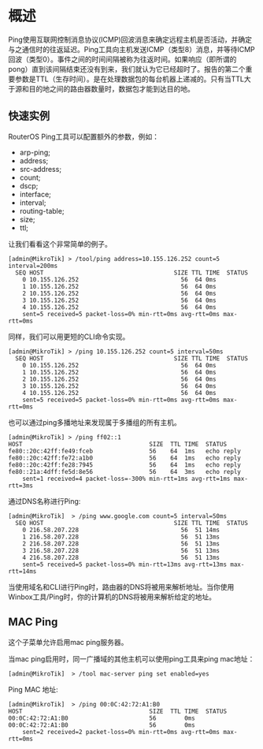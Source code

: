 # 概述

Ping使用互联网控制消息协议(ICMP)回波消息来确定远程主机是否活动，并确定与之通信时的往返延迟。Ping工具向主机发送ICMP（类型8）消息，并等待ICMP回波（类型0）。事件之间的时间间隔被称为往返时间。如果响应（即所谓的pong）直到该间隔结束还没有到来，我们就认为它已经超时了。报告的第二个重要参数是TTL（生存时间）。是在处理数据包的每台机器上递减的。只有当TTL大于源和目的地之间的路由器数量时，数据包才能到达目的地。

## 快速实例

RouterOS Ping工具可以配置额外的参数，例如：

- arp-ping;
- address;
- src-address;
- count;
- dscp;
- interface;
- interval;
- routing-table;
- size;
- ttl;

让我们看看这个非常简单的例子。

```shell
[admin@MikroTik] > /tool/ping address=10.155.126.252 count=5 interval=200ms 
  SEQ HOST                                     SIZE TTL TIME  STATUS                                                                                                                                                                             
    0 10.155.126.252                             56  64 0ms 
    1 10.155.126.252                             56  64 0ms 
    2 10.155.126.252                             56  64 0ms 
    3 10.155.126.252                             56  64 0ms 
    4 10.155.126.252                             56  64 0ms 
    sent=5 received=5 packet-loss=0% min-rtt=0ms avg-rtt=0ms max-rtt=0ms
```

同样，我们可以用更短的CLI命令实现。

```shell
[admin@MikroTik] > /ping 10.155.126.252 count=5 interval=50ms              
  SEQ HOST                                     SIZE TTL TIME  STATUS                                                                                                                                                                             
    0 10.155.126.252                             56  64 0ms 
    1 10.155.126.252                             56  64 0ms 
    2 10.155.126.252                             56  64 0ms 
    3 10.155.126.252                             56  64 0ms 
    4 10.155.126.252                             56  64 0ms 
    sent=5 received=5 packet-loss=0% min-rtt=0ms avg-rtt=0ms max-rtt=0ms
```

也可以通过ping多播地址来发现属于多播组的所有主机。

```shell
[admin@MikroTik] > /ping ff02::1
HOST                                    SIZE  TTL TIME  STATUS                                        
fe80::20c:42ff:fe49:fceb                56    64  1ms   echo reply                                    
fe80::20c:42ff:fe72:a1b0                56    64  1ms   echo reply                                    
fe80::20c:42ff:fe28:7945                56    64  1ms   echo reply                                    
fe80::21a:4dff:fe5d:8e56                56    64  3ms   echo reply                                    
    sent=1 received=4 packet-loss=-300% min-rtt=1ms avg-rtt=1ms max-rtt=3ms
```

通过DNS名称进行Ping:

```shell
[admin@MikroTik]  > /ping www.google.com count=5 interval=50ms
  SEQ HOST                                     SIZE TTL TIME  STATUS                                                                                                                                                                             
    0 216.58.207.228                             56  51 14ms
    1 216.58.207.228                             56  51 13ms
    2 216.58.207.228                             56  51 13ms
    3 216.58.207.228                             56  51 13ms
    4 216.58.207.228                             56  51 13ms
    sent=5 received=5 packet-loss=0% min-rtt=13ms avg-rtt=13ms max-rtt=14ms
```

当使用域名和CLI进行Ping时，路由器的DNS将被用来解析地址。当你使用Winbox工具/Ping时，你的计算机的DNS将被用来解析给定的地址。

## MAC Ping

这个子菜单允许启用mac ping服务器。

当mac ping启用时，同一广播域的其他主机可以使用ping工具来ping mac地址：

`[admin@MikroTik]  > /tool mac-server ping set enabled=yes`

Ping MAC 地址:

```shell
[admin@MikroTik]  > /ping 00:0C:42:72:A1:B0
HOST                                    SIZE  TTL TIME  STATUS                                        
00:0C:42:72:A1:B0                       56        0ms 
00:0C:42:72:A1:B0                       56        0ms 
    sent=2 received=2 packet-loss=0% min-rtt=0ms avg-rtt=0ms max-rtt=0ms
```
